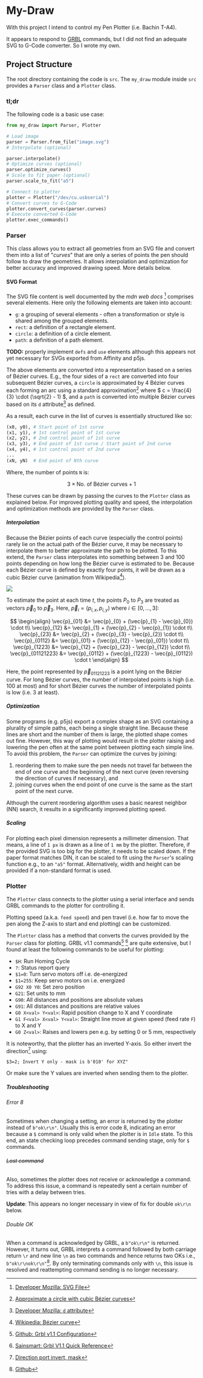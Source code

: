 # My-Draw

With this project I intend to control my Pen Plotter (i.e. Bachin T-A4).

It appears to respond to [GRBL](https://github.com/grbl/grbl) commands, but I did not find an adequate SVG to G-Code converter. So I wrote my own.

## Project Structure

The root directory containing the code is `src`. The `my_draw` module inside `src` provides a `Parser` class and a `Plotter` class.

### tl;dr

The following code is a basic use case:

```python
from my_draw import Parser, Plotter

# Load image
parser = Parser.from_file("image.svg")
# Interpolate (optional)

parser.interpolate()
# Optimize curves (optional)
parser.optimize_curves()
# Scale to fit paper (optional)
parser.scale_to_fit("a5")

# Connect to plotter
plotter = Plotter("/dev/cu.usbserial")
# Convert curves to G-Code
plotter.convert_curves(parser.curves)
# Execute converted G-Code
plotter.exec_commands()
```

### Parser

This class allows you to extract all geometries from an SVG file and convert them into a list of "*curves*" that are only a series of points the pen should follow to draw the geometries. It allows interpolation and optimization for better accuracy and improved drawing speed. More details below.

#### SVG Format

The SVG file content is well documented by the *mdn web docs* [^1] comprises several elements. Here only the following elements are taken into account:

[^1]: [Developer Mozilla: SVG File](https://developer.mozilla.org/en-US/docs/Web/SVG)

- `g`: a grouping of several elements - often a transformation or style is shared among the grouped elements.
- `rect`: a definition of a rectangle element.
- `circle`: a definition of a circle element.
- `path`: a definition of a path element.

**TODO:** properly implement `defs` and `use` elements although this appears not yet necessary for SVGs exported from Affinity and p5js.

The above elements are converted into a representation based on a series of Bézier curves. E.g., the four sides of a `rect` are converted into four subsequent Bézier curves, a `circle` is approximated by 4 Bézier curves each forming an arc using a standard approximation[^2] where $ c = \frac{4}{3} \cdot (\sqrt{2} - 1) $, and a `path` is converted into multiple Bézier curves based on its `d` attribute[^3] as defined.

[^2]: [Approximate a circle with cubic Bézier curves](https://web.archive.org/web/20240415180204/https://spencermortensen.com/articles/bezier-circle/)
[^3]: [Developer Mozilla: `d` attribute](https://developer.mozilla.org/en-US/docs/Web/SVG/Attribute/d)

As a result, each curve in the list of curves is essentially structured like so:

```python
(x0, y0), # Start point of 1st curve
(x1, y1), # 1st control point of 1st curve
(x2, y2), # 2nd control point of 1st curve
(x3, y3), # End point of 1st curve / Start point of 2nd curve
(x4, y4), # 1st control point of 2nd curve
...
(xN, yN)  # End point of Nth curve
```

Where, the number of points `N` is:

$$ 3 \times \text{No. of Bézier curves} + 1$$

These curves can be drawn by passing the curves to the `Plotter` class as explained below. For improved plotting quality and speed, the interpolation and optimization methods are provided by the `Parser` class.

##### Interpolation

Because the Bézier points of each curve (especially the control points) rarely lie on the actual path of the Bézier curve, it may be necessary to interpolate them to better approximate the path to be plotted. To this extend, the `Parser` class interpolates into something between 3 and 100 points depending on how long the Bézier curve is estimated to be. Because each Bézier curve is defined by exactly four points, it will be drawn as a cubic Bézier curve (animation from Wikipedia[^4]).

[^4]: [Wikipedia: Bézier curve](https://en.wikipedia.org/wiki/Bézier_curve)

![](https://upload.wikimedia.org/wikipedia/commons/d/db/Bézier_3_big.gif)

To estimate the point at each time $t$, the points $P_0$ to $P_3$ are treated as vectors $\vec{p}_0$ to $\vec{p}_3$. Here, $\vec{p}_i = (p_{i,x}, p_{i,y})$ where $i \in [0, ..., 3]$:

$$
\begin{align}
\vec{p}_{01} &= \vec{p}_{0} + (\vec{p}_{1} - \vec{p}_{0}) \cdot t\\
\vec{p}_{12} &= \vec{p}_{1} + (\vec{p}_{2} - \vec{p}_{1}) \cdot t\\
\vec{p}_{23} &= \vec{p}_{2} + (\vec{p}_{3} - \vec{p}_{2}) \cdot t\\
\vec{p}_{0112} &= \vec{p}_{01} + (\vec{p}_{12} - \vec{p}_{01}) \cdot t\\
\vec{p}_{1223} &= \vec{p}_{12} + (\vec{p}_{23} - \vec{p}_{12}) \cdot t\\
\vec{p}_{01121223} &= \vec{p}_{0112} + (\vec{p}_{1223} - \vec{p}_{0112}) \cdot t
\end{align}
$$

Here, the point represented by $\vec{p}_{01121223}$ is a point lying on the Bézier curve. For long Bézier curves, the number of interpolated points is high (i.e. 100 at most) and for short Bézier curves the number of interpolated points is low (i.e. 3 at least).

##### Optimization

Some programs (e.g. p5js) export a complex shape as an SVG containing a plurality of simple paths, each being a single straight line. Because these lines are short and the number of them is large, the plotted shape comes out fine. However, this way of plotting would result in the plotter raising and lowering the pen often at the same point between plotting each simple line. To avoid this problem, the `Parser` can optimize the curves by joining:

1. reordering them to make sure the pen needs not travel far between the end of one curve and the beginning of the next curve (even reversing the direction of curves if necessary), and
2. joining curves when the end point of one curve is the same as the start point of the next curve.

Although the current reordering algorithm uses a basic nearest neighbor (NN) search, it results in a significantly improved plotting speed.

##### Scaling

For plotting each pixel dimension represents a millimeter dimension. That means, a line of `1 px` is drawn as a line of `1 mm` by the plotter. Therefore, if the provided SVG is too big for the plotter, it needs to be scaled down. If the paper format matches DIN, it can be scaled to fit using the `Parser`'s scaling function e.g., to an `"a5"` format. Alternatively, width and height can be provided if a non-standard format is used.

### Plotter

The `Plotter` class connects to the plotter using a serial interface and sends GRBL commands to the plotter for controlling it.

Plotting speed (a.k.a. `feed speed`) and pen travel (i.e. how far to move the pen along the Z-axis to start and end plotting) can be customized.

The `Plotter` class has a method that converts the curves provided by the `Parser` class for plotting. GRBL v1.1 commands[^5] [^6] are quite extensive, but I found at least the following commands to be useful for plotting:

[^5]: [Github: Grbl v1.1 Configuration](https://github.com/gnea/grbl/wiki/Grbl-v1.1-Configuration)
[^6]: [Sainsmart: Grbl V1.1 Quick Reference](https://web.archive.org/web/20240415202628/https://www.sainsmart.com/blogs/news/grbl-v1-1-quick-reference)

- `$H`: Run Homing Cycle
- `?`: Status report query
- `$1=0`: Turn servo motors off i.e. de-energized
- `$1=255`: Keep servo motors on i.e. energized
- `G92 X0 Y0`: Set zero position
- `G21`: Set units to mm
- `G90`: All distances and positions are absolute values
- `G91`: All distances and positions are relative values
- `G0 X<val> Y<val>`: Rapid position change to X and Y coordinate
- `G1 F<val> X<val> Y<val>`: Straight line move at given speed (feed rate `F`) to X and Y
- `G0 Z<val>`: Raises and lowers pen e.g. by setting 0 or 5 mm, respectively

It is noteworthy, that the plotter has an inverted Y-axis. So either invert the direction[^7] using:

[^7]: [Direction port invert, mask](https://github.com/gnea/grbl/wiki/Grbl-v1.1-Configuration#3--direction-port-invert-mask)

```
$3=2; Invert Y only - mask is b'010' for XYZ"
```

Or make sure the Y values are inverted when sending them to the plotter.

##### Troubleshooting

###### Error 8

Sometimes when changing a setting, an error is returned by the plotter instead of `b"ok\r\n"`. Usually this is error code 8, indicating an error because a `$` command is only valid when the plotter is in `Idle` state. To this end, an state checking loop precedes command sending stage, only for `$` commands.

###### ~~Lost command~~

Also, sometimes the plotter does not receive or acknowledge a command. To address this issue, a command is repeatedly sent a certain number of tries with a delay between tries.

**Update**: This appears no longer necessary in view of fix for double `ok\r\n` below.

###### Double OK

When a command is acknowledged by GRBL, a `b"ok\r\n"` is returned. However, it turns out, GRBL interprets a command followed by both carriage return `\r` and new line `\n` as two commands and hence returns two OKs i.e., `b"ok\r\nok\r\n"`[^8]. By only terminating commands only with `\n`, this issue is resolved and reattempting command sending is no longer necessary.

[^8]: [Github](https://github.com/grbl/grbl/issues/1024)
